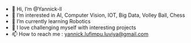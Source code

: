 - 👋 Hi, I’m @Yannick-ll
- 👀 I’m interested in AI, Computer Vision, IOT, Big Data, Volley Ball, Chess
- 🌱 I’m currently learning Robotics
- 💞️ I love challenging myself with interesting projects
- 📫 How to reach me : yannick.lufimpu.luviya@gmail.com

<!---
Yannick-ll/Yannick-ll is a ✨ special ✨ repository because its `README.md` (this file) appears on your GitHub profile.
You can click the Preview link to take a look at your changes.
--->
